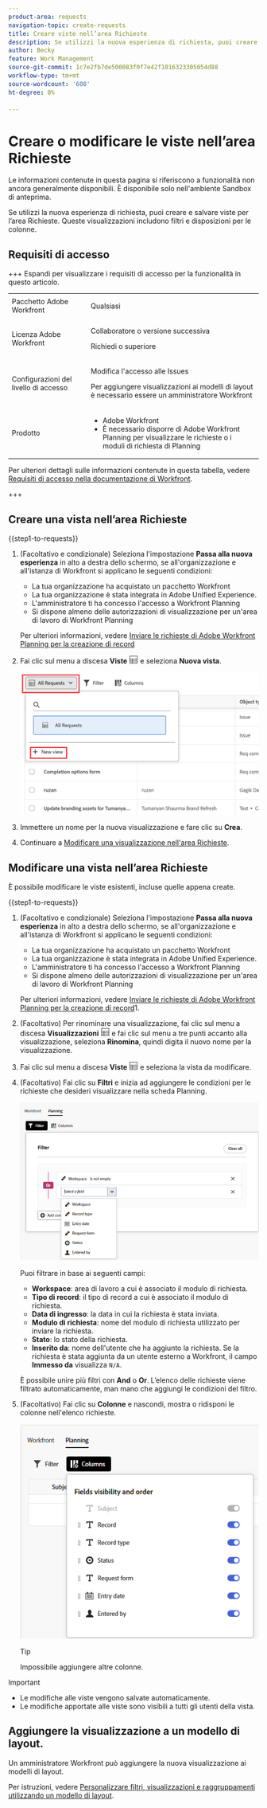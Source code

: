 ```yaml
---
product-area: requests
navigation-topic: create-requests
title: Creare viste nell’area Richieste
description: Se utilizzi la nuova esperienza di richiesta, puoi creare e salvare viste per l’area Richieste.
author: Becky
feature: Work Management
source-git-commit: 1c7e2fb7de500083f0f7e42f1016323305054d88
workflow-type: tm+mt
source-wordcount: '608'
ht-degree: 0%

---
```


# Creare o modificare le viste nell’area Richieste

<span class="preview">Le informazioni contenute in questa pagina si riferiscono a funzionalità non ancora generalmente disponibili. È disponibile solo nell&#39;ambiente Sandbox di anteprima.</span>

Se utilizzi la nuova esperienza di richiesta, puoi creare e salvare viste per l’area Richieste. Queste visualizzazioni includono filtri e disposizioni per le colonne.

## Requisiti di accesso

+++ Espandi per visualizzare i requisiti di accesso per la funzionalità in questo articolo.


<table style="table-layout:auto"> 
 <col> 
 <col> 
 <tbody> 
 <tbody> 
  <tr> 
   <td role="rowheader">Pacchetto Adobe Workfront</td> 
   <td> <p>Qualsiasi </p> </td> 
  </tr> 
  <tr> 
   <td role="rowheader">Licenza Adobe Workfront</td> 
   <td> <p>Collaboratore o versione successiva</p>
   <p>Richiedi o superiore</p>
    </td> 
  </tr> 
  <tr> 
   <td role="rowheader">Configurazioni del livello di accesso</td> 
   <td> <p>Modifica l'accesso alle Issues</p>  <p>Per aggiungere visualizzazioni ai modelli di layout è necessario essere un amministratore Workfront</td> 
  </tr> 
  <tr> 
   <td role="rowheader"> Prodotto</td> 
   <td> <ul><li>Adobe Workfront</li><li>È necessario disporre di Adobe Workfront Planning per visualizzare le richieste o i moduli di richiesta di Planning</td> 
  </tr> 
 </tbody> 
</table>

Per ulteriori dettagli sulle informazioni contenute in questa tabella, vedere [Requisiti di accesso nella documentazione di Workfront](/help/quicksilver/administration-and-setup/add-users/access-levels-and-object-permissions/access-level-requirements-in-documentation.md).

+++

## Creare una vista nell’area Richieste

{{step1-to-requests}}

1. (Facoltativo e condizionale) Seleziona l&#39;impostazione **Passa alla nuova esperienza** in alto a destra dello schermo, se all&#39;organizzazione e all&#39;istanza di Workfront si applicano le seguenti condizioni:

   * La tua organizzazione ha acquistato un pacchetto Workfront
   * La tua organizzazione è stata integrata in Adobe Unified Experience.
   * L&#39;amministratore ti ha concesso l&#39;accesso a Workfront Planning
   * Si dispone almeno delle autorizzazioni di visualizzazione per un&#39;area di lavoro di Workfront Planning

   Per ulteriori informazioni, vedere [Inviare le richieste di Adobe Workfront Planning per la creazione di record](/help/quicksilver/planning/requests/submit-requests.md)

1. Fai clic sul menu a discesa **Viste** ![Viste](assets/view-icon-requests.png) e seleziona **Nuova vista**.

   ![Nuova visualizzazione](assets/create-new-view.png)

1. Immettere un nome per la nuova visualizzazione e fare clic su **Crea**.
1. Continuare a [Modificare una visualizzazione nell&#39;area Richieste](#edit-a-view-in-the-requests-area).

## Modificare una vista nell’area Richieste

È possibile modificare le viste esistenti, incluse quelle appena create.

{{step1-to-requests}}

1. (Facoltativo e condizionale) Seleziona l&#39;impostazione **Passa alla nuova esperienza** in alto a destra dello schermo, se all&#39;organizzazione e all&#39;istanza di Workfront si applicano le seguenti condizioni:

   * La tua organizzazione ha acquistato un pacchetto Workfront
   * La tua organizzazione è stata integrata in Adobe Unified Experience.
   * L&#39;amministratore ti ha concesso l&#39;accesso a Workfront Planning
   * Si dispone almeno delle autorizzazioni di visualizzazione per un&#39;area di lavoro di Workfront Planning

   Per ulteriori informazioni, vedere [Inviare le richieste di Adobe Workfront Planning per la creazione di record](/help/quicksilver/planning/requests/submit-requests.md)1.

1. (Facoltativo) Per rinominare una visualizzazione, fai clic sul menu a discesa **Visualizzazioni** ![Visualizzazioni](assets/view-icon-requests.png) e fai clic sul menu a tre punti accanto alla visualizzazione, seleziona **Rinomina**, quindi digita il nuovo nome per la visualizzazione.
1. Fai clic sul menu a discesa **Viste** ![Viste](assets/view-icon-requests.png) e seleziona la vista da modificare.
1. (Facoltativo) Fai clic su **Filtri** e inizia ad aggiungere le condizioni per le richieste che desideri visualizzare nella scheda Planning.

   ![Modifica dei filtri nella scheda Richieste di Planning](assets/filters-editing-box-in-requests-planning-tab.png)

   Puoi filtrare in base ai seguenti campi:

   * **Workspace**: area di lavoro a cui è associato il modulo di richiesta.
   * **Tipo di record**: il tipo di record a cui è associato il modulo di richiesta.
   * **Data di ingresso**: la data in cui la richiesta è stata inviata.
   * **Modulo di richiesta**: nome del modulo di richiesta utilizzato per inviare la richiesta.
   * **Stato**: lo stato della richiesta.
   * **Inserito da**: nome dell&#39;utente che ha aggiunto la richiesta. Se la richiesta è stata aggiunta da un utente esterno a Workfront, il campo **Immesso da** visualizza `N/A`.

   È possibile unire più filtri con **And** o **Or**.
L’elenco delle richieste viene filtrato automaticamente, man mano che aggiungi le condizioni del filtro.

1. (Facoltativo) Fai clic su **Colonne** e nascondi, mostra o ridisponi le colonne nell&#39;elenco richieste.

   ![Casella Colonne](assets/columns-editing-box-in-requests-planning-tab.png)

   >[!TIP]
   >
   >Impossibile aggiungere altre colonne.

>[!IMPORTANT]
>
> * Le modifiche alle viste vengono salvate automaticamente.
> * Le modifiche apportate alle viste sono visibili a tutti gli utenti della vista.

## Aggiungere la visualizzazione a un modello di layout.

Un amministratore Workfront può aggiungere la nuova visualizzazione ai modelli di layout.

Per istruzioni, vedere [Personalizzare filtri, visualizzazioni e raggruppamenti utilizzando un modello di layout](/help/quicksilver/administration-and-setup/customize-workfront/use-layout-templates/customize-fvg-list-controls-layout-template.md).
